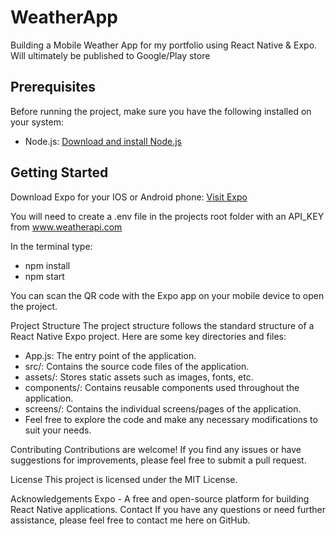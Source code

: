 # WeatherApp
Building a Mobile Weather App for my portfolio using React Native &amp; Expo.  Will ultimately be published to Google/Play store

## Prerequisites

Before running the project, make sure you have the following installed on your system:

- Node.js: [Download and install Node.js](https://nodejs.org)

## Getting Started

Download Expo for your IOS or Android phone: [Visit Expo](https://expo.io/)

You will need to create a .env file in the projects root folder with an API_KEY from www.weatherapi.com

In the terminal type: 
 - npm install
 - npm start

You can scan the QR code with the Expo app on your mobile device to open the project.

Project Structure
The project structure follows the standard structure of a React Native Expo project. Here are some key directories and files:

- App.js: The entry point of the application.
- src/: Contains the source code files of the application.
- assets/: Stores static assets such as images, fonts, etc.
- components/: Contains reusable components used throughout the application.
- screens/: Contains the individual screens/pages of the application.
- Feel free to explore the code and make any necessary modifications to suit your needs.


Contributing
Contributions are welcome! If you find any issues or have suggestions for improvements, please feel free to submit a pull request.

License
This project is licensed under the MIT License.

Acknowledgements
Expo - A free and open-source platform for building React Native applications.
Contact
If you have any questions or need further assistance, please feel free to contact me here on GitHub.
